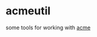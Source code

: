 # acmeutil
some tools for working with [acme](https://9fans.github.io/plan9port/man/man1/acme.html)
